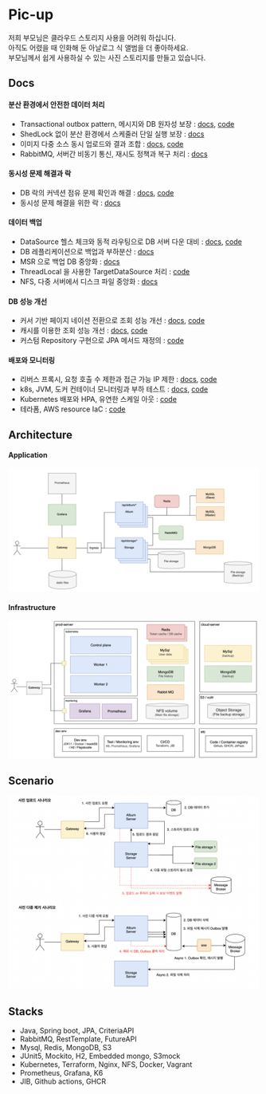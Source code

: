 # Pic-up
저희 부모님은 클라우드 스토리지 사용을 어려워 하십니다.    
아직도 어렸을 때 인화해 둔 아날로그 식 앨범을 더 좋아하세요.        
부모님께서 쉽게 사용하실 수 있는 사진 스토리지를 만들고 있습니다.     

## Docs

#### 분산 환경에서 안전한 데이터 처리
- Transactional outbox pattern, 메시지와 DB 원자성 보장 : [docs](https://ecsimsw.tistory.com/entry/Transactional-outbox-pattern-%EC%9C%BC%EB%A1%9C), [code](https://github.com/ecsimsw/pic-up/blob/main/server-api/api-album/src/main/java/ecsimsw/picup/service/ImageEventOutboxService.java)
- ShedLock 없이 분산 환경에서 스케줄러 단일 실행 보장 : [docs](https://ecsimsw.tistory.com/entry/Redis-%EB%A5%BC-%EC%82%AC%EC%9A%A9%ED%95%B4%EC%84%9C-%EB%B6%84%EC%82%B0%ED%99%98%EA%B2%BD%EC%97%90%EC%84%9C-%EC%8A%A4%EC%BC%80%EC%A4%84%EB%9F%AC%EC%9D%98)
- 이미지 다중 소스 동시 업로드와 결과 조합 : [docs](https://ecsimsw.tistory.com/entry/%EC%9D%B4%EB%AF%B8%EC%A7%80-%EC%97%85%EB%A1%9C%EB%93%9C-%EB%B9%84%EB%8F%99%EA%B8%B0-%EC%B2%98%EB%A6%AC-%ED%9B%84-%EA%B2%B0%EA%B3%BC-%EC%A1%B0%ED%95%A9), [code](https://github.com/ecsimsw/pic-up/blob/main/server-api/api-storage/src/main/java/ecsimsw/picup/service/StorageService.java#L49)
- RabbitMQ, 서버간 비동기 통신, 재시도 정책과 복구 처리 : [docs](https://ecsimsw.tistory.com/entry/%EB%A9%94%EC%8B%9C%EC%A7%80-%ED%81%90-%EC%82%AC%EC%9A%A9-%EC%9D%B4%EC%9C%A0%EC%99%80-RabbitMQ-%EC%A3%BC%EC%9A%94%E2%80%93%EC%98%B5%EC%85%98-%EC%9E%AC%EC%95%99-%EC%8B%9C%EB%82%98%EB%A6%AC%EC%98%A4-%EC%86%8C%EA%B0%9C)

#### 동시성 문제 해결과 락
- DB 락의 커넥션 점유 문제 확인과 해결 : [docs](https://ecsimsw.tistory.com/entry/%EB%8F%99%EC%8B%9C%EC%84%B1-%EB%AC%B8%EC%A0%9C-%ED%95%B4%EA%B2%B0-DB-%EC%BB%A4%EB%84%A5%EC%85%98-%EC%A0%90%EC%9C%A0-%ED%99%95%EC%9D%B8%EA%B3%BC-%EC%84%B1%EB%8A%A5-%EA%B0%9C%EC%84%A0), [code](https://github.com/ecsimsw/pic-up/blob/main/server-api/api-album/src/main/java/ecsimsw/picup/album/service/AlbumService.java#L108)
- 동시성 문제 해결을 위한 락 : [docs](https://ecsimsw.tistory.com/entry/%EB%8F%99%EC%8B%9C%EC%84%B1-%ED%85%8C%EC%8A%A4%ED%8A%B8%EC%99%80-%ED%95%B4%EA%B2%B0-%EB%B0%A9%EC%95%88)
  
#### 데이터 백업
- DataSource 헬스 체크와 동적 라우팅으로 DB 서버 다운 대비 : [docs](https://ecsimsw.tistory.com/entry/Dynamic-DataSource-%EB%9D%BC%EC%9A%B0%ED%8C%85%EC%9C%BC%EB%A1%9C-DB-%EC%84%9C%EB%B2%84-%EB%8B%A4%EC%9A%B4%EC%8B%9C-%EC%B2%98%EB%A6%AC), [code](https://github.com/ecsimsw/pic-up/blob/main/server-api/api-album/src/main/java/ecsimsw/picup/config/DataSourceHealth.java#L39)
- DB 레플리케이션으로 백업과 부하분산 : [docs](https://ecsimsw.tistory.com/entry/Mysql-DB-Replication-%EC%9C%BC%EB%A1%9C-%EB%8D%B0%EC%9D%B4%ED%84%B0-%EB%B0%B1%EC%97%85-%EC%BF%BC%EB%A6%AC-%EB%B6%84%EC%82%B0)
- MSR 으로 백업 DB 중앙화 : [docs](https://www.blog.ecsimsw.com/entry/Mysql-DB-Multi-source-replication-%EC%9C%BC%EB%A1%9C-%EB%B0%B1%EC%97%85-%EB%A1%9C%EA%B7%B8-%EB%8D%B0%EC%9D%B4%ED%84%B0-%EC%A4%91%EC%95%99%ED%99%94)
- ThreadLocal 을 사용한 TargetDataSource 처리 : [code](https://github.com/ecsimsw/pic-up/blob/main/server-api/api-album/src/main/java/ecsimsw/picup/config/DataSourceTargetContextHolder.java#L5)
- NFS, 다중 서버에서 디스크 파일 중앙화 : [docs](https://github.com/ecsimsw/pic-up/blob/main/infra-docs/11_nfs.md)

#### DB 성능 개선
- 커서 기반 페이지 네이션 전환으로 조회 성능 개선 : [docs](https://ecsimsw.tistory.com/entry/%EC%BB%A4%EC%84%9C-%EA%B8%B0%EB%B0%98-%ED%8E%98%EC%9D%B4%EC%A7%80%EB%84%A4%EC%9D%B4%EC%85%98-%EB%8D%94%EB%AF%B8-%EB%8D%B0%EC%9D%B4%ED%84%B0-%EC%A4%80%EB%B9%84%EC%99%80-%EC%BF%BC%EB%A6%AC-%ED%85%8C%EC%8A%A4%ED%8A%B8), [code](https://github.com/ecsimsw/pic-up/blob/main/server-api/api-album/src/main/java/ecsimsw/picup/album/service/PictureService.java#L124)
- 캐시를 이용한 조회 성능 개선 : [docs](https://www.blog.ecsimsw.com/entry/%EC%BA%90%EC%8B%9C%EB%A1%9C-%EC%A1%B0%ED%9A%8C-%EC%84%B1%EB%8A%A5-%EA%B0%9C%EC%84%A0-%EB%A0%88%EB%94%94%EC%8A%A4-%EC%BA%90%EC%8B%9C-%EC%82%AC%EC%9A%A9-%EC%9D%B4%EC%9C%A0%EC%99%80-%EC%A0%84%EB%9E%B5), [code](https://github.com/ecsimsw/pic-up/blob/main/server-api/api-album/src/main/java/ecsimsw/picup/album/service/PictureService.java#L115)
- 커스텀 Repository 구현으로 JPA 메서드 재정의 : [code](https://github.com/ecsimsw/pic-up/blob/main/server-api/api-album/src/main/java/ecsimsw/picup/album/domain/AlbumSpecRepositoryImpl.java)

#### 배포와 모니터링
- 리버스 프록시, 요청 호출 수 제한과 접근 가능 IP 제한 : [docs](https://ecsimsw.tistory.com/entry/Nginx-%EC%9A%94%EC%B2%AD-%ED%98%B8%EC%B6%9C-%EC%88%98-%EC%A0%9C%ED%95%9C%EA%B3%BC-%EC%A0%91%EA%B7%BC-%EA%B0%80%EB%8A%A5-IP-%EC%A0%9C%ED%95%9C), [code](https://github.com/ecsimsw/pic-up/tree/main/infra-gateway/config)
- k8s, JVM, 도커 컨테이너 모니터링과 부하 테스트 : [docs](https://www.blog.ecsimsw.com/entry/JVM-%EB%AA%A8%EB%8B%88%ED%84%B0%EB%A7%81-%ED%94%84%EB%A1%9C%EB%A9%94%ED%85%8C%EC%9A%B0%EC%8A%A4%EC%99%80-JVM-%EB%A9%94%EB%AA%A8%EB%A6%AC-%ED%8A%9C%EB%8B%9D), [code](https://github.com/ecsimsw/pic-up/tree/main/utils-monitoring)
- Kubernetes 배포와 HPA, 유연한 스케일 아웃
 : [code](https://github.com/ecsimsw/pic-up/tree/main/infra-kubernetes)
- 테라폼, AWS resource IaC : [code](https://github.com/ecsimsw/pic-up/tree/main/infra-terraform)

## Architecture

#### Application
<img width="800" alt="image" src="https://github.com/ecsimsw/pic-up/blob/main/infra-docs/application-arch.png?raw=true">

#### Infrastructure  
<img width="800" alt="image" src="https://github.com/ecsimsw/pic-up/blob/main/infra-docs/infra-arch.png?raw=true">

</br>

## Scenario

<img width="800" alt="image" src="https://github.com/ecsimsw/pic-up/blob/main/infra-docs/user-scenario.png">

<br>

## Stacks
- Java, Spring boot, JPA, CriteriaAPI
- RabbitMQ, RestTemplate, FutureAPI
- Mysql, Redis, MongoDB, S3
- JUnit5, Mockito, H2, Embedded mongo, S3mock
- Kubernetes, Terraform, Nginx, NFS, Docker, Vagrant
- Prometheus, Grafana, K6
- JIB, Github actions, GHCR
